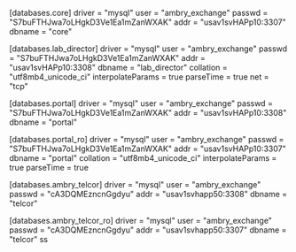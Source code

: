 [databases.core]
driver = "mysql"
user = "ambry_exchange"
passwd = "S7buFTHJwa7oLHgkD3Ve1Ea1mZanWXAK"
addr = "usav1svHAPp10:3307"
dbname = "core"

[databases.lab_director]
driver = "mysql"
user = "ambry_exchange"
passwd = "S7buFTHJwa7oLHgkD3Ve1Ea1mZanWXAK"
addr = "usav1svHAPp10:3308"
dbname = "lab_director"
collation = "utf8mb4_unicode_ci"
interpolateParams = true
parseTime = true
net = "tcp"

[databases.portal]
driver = "mysql"
user = "ambry_exchange"
passwd = "S7buFTHJwa7oLHgkD3Ve1Ea1mZanWXAK"
addr = "usav1svHAPp10:3308"
dbname = "portal"

[databases.portal_ro]
driver = "mysql"
user = "ambry_exchange"
passwd = "S7buFTHJwa7oLHgkD3Ve1Ea1mZanWXAK"
addr = "usav1svHAPp10:3307"
dbname = "portal"
collation = "utf8mb4_unicode_ci"
interpolateParams = true
parseTime = true

[databases.ambry_telcor]
driver = "mysql"
user = "ambry_exchange"
passwd = "cA3DQMEzncnGgdyu"
addr = "usav1svhapp50:3308"
dbname = "telcor"

[databases.ambry_telcor_ro]
driver = "mysql"
user = "ambry_exchange"
passwd = "cA3DQMEzncnGgdyu"
addr = "usav1svhapp50:3307"
dbname = "telcor"
ss